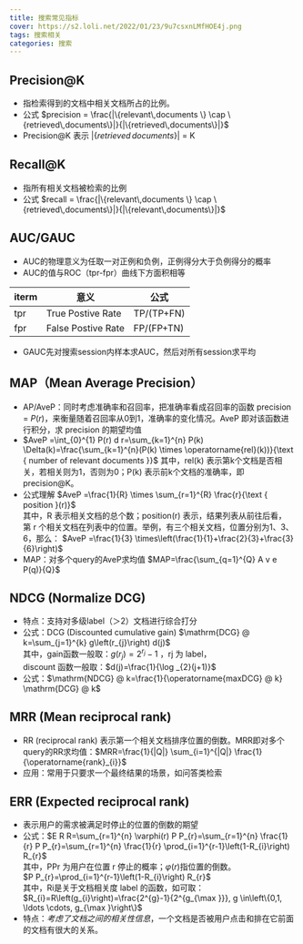 ```yaml
---
title: 搜索常见指标
cover: https://s2.loli.net/2022/01/23/9u7csxnLMfHOE4j.png
tags: 搜索相关
categories: 搜索
---
```


## Precision@K
+ 指检索得到的文档中相关文档所占的比例。
+ 公式 $precision = \frac{|\{relevant\,documents \} \cap \{retrieved\,documents\}|}{|\{retrieved\,documents\}|}$
+ Precision@K 表示 $|\{retrieved\,documents\}|$ = K

## Recall@K
+ 指所有相关文档被检索的比例
+ 公式 $recall = \frac{|\{relevant\,documents \} \cap \{retrieved\,documents\}|}{|\{relevant\,documents\}|}$

## AUC/GAUC
+ AUC的物理意义为任取一对正例和负例，正例得分大于负例得分的概率
+ AUC的值与ROC（tpr-fpr）曲线下方面积相等

|  iterm | 意义  | 公式 |
|  ----  | ----  | ---- |
| tpr | True Postive Rate  | TP/(TP+FN) |
| fpr | False Postive Rate | FP/(FP+TN) |

+ GAUC先对搜索session内样本求AUC，然后对所有session求平均

## MAP（Mean Average Precision）
+ AP/AveP：同时考虑准确率和召回率，把准确率看成召回率的函数 precision = $P(r)$，来衡量随着召回率从0到1，准确率的变化情况。AveP 即对该函数进行积分，求 precision 的期望均值
+ $AveP =\int_{0}^{1} P(r) d r=\sum_{k=1}^{n} P(k) \Delta(k)=\frac{\sum_{k=1}^{n}(P(k) \times \operatorname{rel}(k))}{\text { number of relevant documents }}$
其中，rel(k) 表示第k个文档是否相关，若相关则为1，否则为0；P(k) 表示前k个文档的准确率，即precision@K。
+ 公式理解 $AveP =\frac{1}{R} \times \sum_{r=1}^{R} \frac{r}{\text { position }(r)}$   
其中，R 表示相关文档的总个数；position(r) 表示，结果列表从前往后看，第 r 个相关文档在列表中的位置。举例，有三个相关文档，位置分别为1、3、6，那么：
$AveP =\frac{1}{3} \times\left(\frac{1}{1}+\frac{2}{3}+\frac{3}{6}\right)$
+ MAP：对多个query的AveP求均值 $MAP=\frac{\sum_{q=1}^{Q} A v e P(q)}{Q}$

## NDCG (Normalize DCG)
+ 特点：支持对多级label（＞2）文档进行综合打分
+ 公式：DCG (Discounted cumulative gain) $\mathrm{DCG} @ k=\sum_{j=1}^{k} g\left(r_{j}\right) d(j)$    
其中，gain函数一般取：$g\left(r_{j}\right)=2^{r_{j}}-1$ ，rj 为 label，  
discount 函数一般取：$d(j)=\frac{1}{\log _{2}(j+1)}$
+ 公式：$\mathrm{NDCG} @ k=\frac{1}{\operatorname{maxDCG} @ k} \mathrm{DCG} @ k$

## MRR (Mean reciprocal rank)
+ RR (reciprocal rank) 表示第一个相关文档排序位置的倒数。MRR即对多个query的RR求均值：$MRR=\frac{1}{|Q|} \sum_{i=1}^{|Q|} \frac{1}{\operatorname{rank}_{i}}$
+ 应用：常用于只要求一个最终结果的场景，如问答类检索


## ERR (Expected reciprocal rank)
+ 表示用户的需求被满足时停止的位置的倒数的期望
+ 公式：$E R R=\sum_{r=1}^{n} \varphi(r) P P_{r}=\sum_{r=1}^{n} \frac{1}{r} P P_{r}=\sum_{r=1}^{n} \frac{1}{r} \prod_{i=1}^{r-1}\left(1-R_{i}\right) R_{r}$   
其中，PPr 为用户在位置 r 停止的概率；$\varphi(r)$指位置的倒数。  
$P P_{r}=\prod_{i=1}^{r-1}\left(1-R_{i}\right) R_{r}$   
其中，Ri是关于文档相关度 label 的函数，如可取： $R_{i}=R\left(g_{i}\right)=\frac{2^{g}-1}{2^{g_{\max }}}, g \in\left\{0,1, \ldots \cdots, g_{\max }\right\}$
+ 特点：*考虑了文档之间的相关性信息*，一个文档是否被用户点击和排在它前面的文档有很大的关系。














